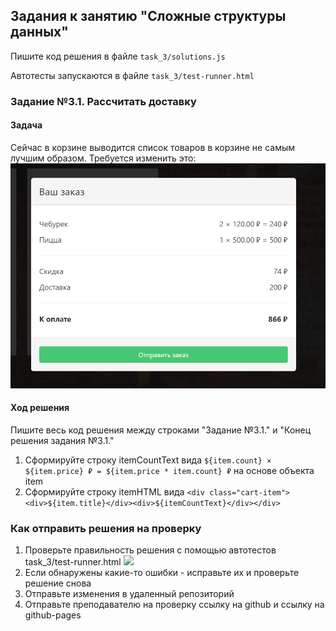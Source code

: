 ## Задания к занятию "Сложные структуры данных"
Пишите код решения в файле `task_3/solutions.js`

Автотесты запускаются в файле `task_3/test-runner.html`

### Задание №3.1. Рассчитать доставку
#### Задача
Сейчас в корзине выводится список товаров в корзине не самым лучшим образом.
Требуется изменить это:
![](../readme-img/task_3/cart.png)

#### Ход решения
Пишите весь код решения между строками 
"Задание №3.1." и 
"Конец решения задания №3.1."
1. Сформируйте строку itemCountText вида 
`${item.count} × ${item.price} ₽ = ${item.price * item.count} ₽`
на основе объекта item
2. Сформируйте строку itemHTML вида
`<div class="cart-item"><div>${item.title}</div><div>${itemCountText}</div></div>`

### Как отправить решения на проверку
1. Проверьте правильность решения с помощью автотестов task_3/test-runner.html
![](../readme-img/task_3/test-success.png)
2. Если обнаружены какие-то ошибки - исправьте их и проверьте решение снова
3. Отправьте изменения в удаленный репозиторий
4. Отправьте преподавателю на проверку ссылку на github и ссылку на github-pages 
